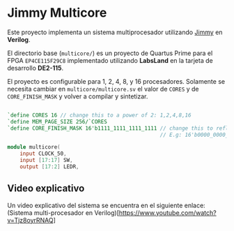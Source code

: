# Jimmy Multicore

Este proyecto implementa un sistema multiprocesador utilizando [Jimmy](https://github.com/kuashio/jimmy) en **Verilog**.

El directorio base (`multicore/`) es un proyecto de Quartus Prime para el FPGA `EP4CE115F29C8` implementado utilizando **LabsLand** en la tarjeta de desarrollo **DE2-115**.

El proyecto es configurable para 1, 2, 4, 8, y 16 procesadores. Solamente se necesita cambiar en `multicore/multicore.sv` el valor de `CORES` y de `CORE_FINISH_MASK` y volver a compilar y sintetizar.

```verilog

`define CORES 16 // change this to a power of 2: 1,2,4,8,16
`define MEM_PAGE_SIZE 256/`CORES
`define CORE_FINISH_MASK 16'b1111_1111_1111_1111 // change this to reflect a bit per number of cores
                                                 // E.g: 16'b0000_0000_1111_1111 is for 8 cores

module multicore(
    input CLOCK_50,
    input [17:17] SW,
    output [17:2] LEDR,
```

## Video explicativo

Un video explicativo del sistema se encuentra en el siguiente enlace: (Sistema multi-procesador en Verilog)[https://www.youtube.com/watch?v=Tjz8oyrRNAQ]